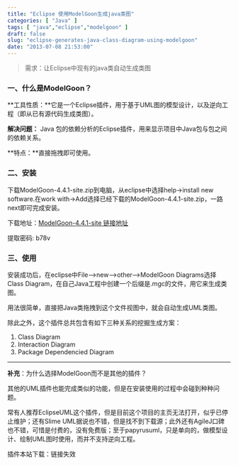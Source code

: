 ```yaml
---
title: "Eclipse 使用ModelGoon生成java类图"
categories: [ "Java" ]
tags: [ "java","eclipse","modelgoon" ]
draft: false
slug: "eclipse-generates-java-class-diagram-using-modelgoon"
date: "2013-07-08 21:53:00"
---
```


> 需求：让Eclipse中现有的java类自动生成类图

### 一、什么是ModelGoon？

**工具性质：**它是一个Eclipse插件，用于基于UML图的模型设计，以及逆向工程（即从已有源代码生成类图）。

**解决问题：** Java 包的依赖分析的Eclipse插件，用来显示项目中Java包与包之间的依赖关系。

**特点：**直接拖拽即可使用。


<!--more-->


### 二、安装

下载ModelGoon-4.4.1-site.zip到电脑，从eclipse中选择help->install new software.在work with->Add选择已经下载的ModelGoon-4.4.1-site.zip，一路next即可完成安装。

下载地址：[ModelGoon-4.4.1-site 链接地址](http://pan.baidu.com/share/link?shareid=3212944498&uk=3659851975)  

提取密码: b78v

### 三、使用

安装成功后，在eclipse中File-->new-->other-->ModelGoon Diagrams选择Class Diagram，在自己Java工程中创建一个后缀是.mgc的文件，用它来生成类图。

用法很简单，直接把Java类拖拽到这个文件视图中，就会自动生成UML类图。

除此之外，这个插件总共包含有如下三种关系的挖掘生成方案：

1. Class Diagram
2. Interaction Diagram
3. Package Dependencied Diagram

----

**补充**：为什么选择ModelGoon而不是其他的插件？

其他的UML插件也能完成类似的功能，但是在安装使用的过程中会碰到种种问题。

常有人推荐EclipseUML这个插件，但是目前这个项目的主页无法打开，似乎已停止维护；还有Slime UML据说也不错，但是找不到下载源；此外还有AgileJ口碑也不错，可惜是付费的，没有免费版；至于papyrusuml，只是单向的，做模型设计、绘制UML图时使用，而并不支持逆向工程。

插件本站下载：链接失效